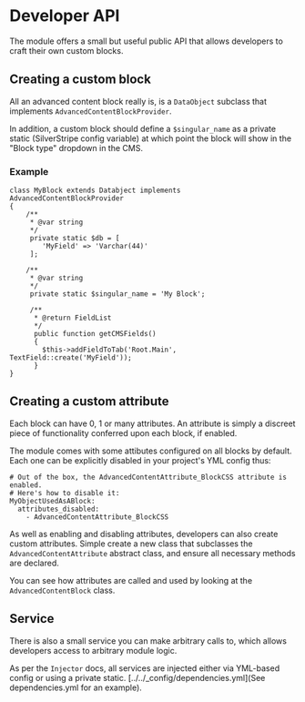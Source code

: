 # Developer API

The module offers a small but useful public API that allows developers to craft their own custom blocks.

## Creating a custom block

All an advanced content block really is, is a `DataObject` subclass that implements `AdvancedContentBlockProvider`.

In addition, a custom block should define a `$singular_name` as a private static (SilverStripe config variable) 
at which point the block will show in the "Block type" dropdown in the CMS.

### Example

    class MyBlock extends Databject implements AdvancedContentBlockProvider
    {
        /**
         * @var string
         */
         private static $db = [
            'MyField' => 'Varchar(44)'
         ];
    
        /**
         * @var string
         */
         private static $singular_name = 'My Block';
         
         /**
          * @return FieldList
          */
          public function getCMSFields()
          {
            $this->addFieldToTab('Root.Main', TextField::create('MyField'));
          }
    }
    
## Creating a custom attribute

Each block can have 0, 1 or many attributes. An attribute is simply a discreet piece of functionality conferred upon
each block, if enabled. 

The module comes with some attibutes configured on all blocks by default. Each one can be explicitly disabled in your
project's YML config thus:

    # Out of the box, the AdvancedContentAttribute_BlockCSS attribute is enabled.
    # Here's how to disable it:
    MyObjectUsedAsABlock:
      attributes_disabled:
        - AdvancedContentAttribute_BlockCSS

As well as enabling and disabling attributes, developers can also create custom attributes. Simple create a new class
that subclasses the `AdvancedContentAttribute` abstract class, and ensure all necessary methods are declared.

You can see how attributes are called and used by looking at the `AdvancedContentBlock` class.
    
## Service

There is also a small service you can make arbitrary calls to, which allows developers access to arbitrary module logic.

As per the `Injector` docs, all services are injected either via YML-based config or using a private static. [../../_config/dependencies.yml](See dependencies.yml for an example).